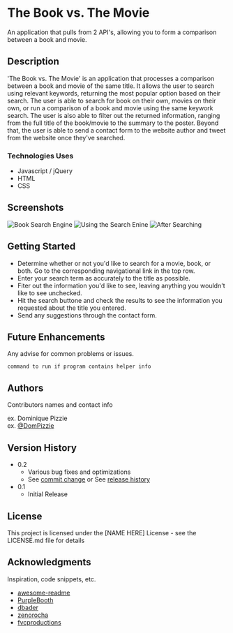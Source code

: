 # The Book vs. The Movie

An application that pulls from 2 API's, allowing you to form a comparison between a book and movie.

## Description

'The Book vs. The Movie' is an application that processes a comparison between a book and movie of the same title. It allows the user to search using relevant keywords, returning the most popular option based on their search. The user is able to search for book on their own, movies on their own, or run a comparison of a book and movie using the same keywork search. The user is also able to filter out the returned information, ranging from the full title of the book/movie to the summary to the poster. Beyond that, the user is able to send a contact form to the website author and tweet from the website once they've searched.

### Technologies Uses

* Javascript / jQuery
* HTML
* CSS

## Screenshots

![Book Search Engine](https://i.imgur.com/Gm2ZTzF.png)
![Using the Search Enine](https://i.imgur.com/zAMR0Sn.png)
![After Searching](https://i.imgur.com/krKClcj.png)


## Getting Started

* Determine whether or not you'd like to search for a movie, book, or both. Go to the corresponding navigational link in the top row.
* Enter your search term as accurately to the title as possible.
* Fiter out the information you'd like to see, leaving anything you wouldn't like to see unchecked.
* Hit the search buttone and check the results to see the information you requested about the title you entered.
* Send any suggestions through the contact form.

## Future Enhancements

Any advise for common problems or issues.
```
command to run if program contains helper info
```

## Authors

Contributors names and contact info

ex. Dominique Pizzie  
ex. [@DomPizzie](https://twitter.com/dompizzie)

## Version History

* 0.2
    * Various bug fixes and optimizations
    * See [commit change]() or See [release history]()
* 0.1
    * Initial Release

## License

This project is licensed under the [NAME HERE] License - see the LICENSE.md file for details

## Acknowledgments

Inspiration, code snippets, etc.
* [awesome-readme](https://github.com/matiassingers/awesome-readme)
* [PurpleBooth](https://gist.github.com/PurpleBooth/109311bb0361f32d87a2)
* [dbader](https://github.com/dbader/readme-template)
* [zenorocha](https://gist.github.com/zenorocha/4526327)
* [fvcproductions](https://gist.github.com/fvcproductions/1bfc2d4aecb01a834b46)